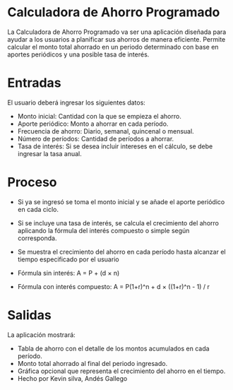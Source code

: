 # Calculadora de Ahorro Programado 

La Calculadora de Ahorro Programado va ser una aplicación diseñada para ayudar a los usuarios a planificar sus ahorros de manera eficiente. Permite calcular el monto total ahorrado en un periodo determinado con base en aportes periódicos y una posible tasa de interés.


# Entradas

El usuario deberá ingresar los siguientes datos:
- Monto inicial: Cantidad con la que se empieza el ahorro.
- Aporte periódico: Monto a ahorrar en cada período.
- Frecuencia de ahorro: Diario, semanal, quincenal o mensual.
- Número de períodos: Cantidad de períodos a ahorrar.
- Tasa de interés: Si se desea incluir intereses en el cálculo, se debe ingresar la tasa anual.

# Proceso

- Si ya se ingresó se toma el monto inicial y se añade el aporte periódico en cada ciclo.
- Si se incluye una tasa de interés, se calcula el crecimiento del ahorro aplicando la fórmula del interés compuesto o simple según corresponda.
- Se muestra el crecimiento del ahorro en cada período hasta alcanzar el tiempo especificado por el usuario

- Fórmula sin interés: A = P + (d × n)
- Fórmula con interés compuesto: A = P(1+r)^n + d × ((1+r)^n - 1) / r
		
# Salidas

La aplicación mostrará:
- Tabla de ahorro con el detalle de los montos acumulados en cada período.
- Monto total ahorrado al final del periodo ingresado.
- Gráfica opcional que representa el crecimiento del ahorro en el tiempo.
- Hecho por Kevin silva, Andés Gallego



  


